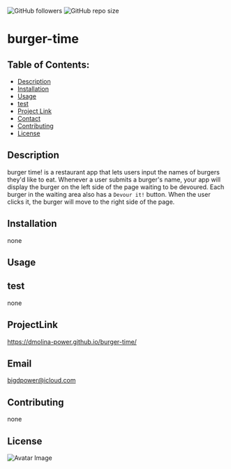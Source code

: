 
![GitHub followers](https://img.shields.io/github/followers/dmolina-power) 
  ![GitHub repo size](https://img.shields.io/github/repo-size/dmolina-power/burger-time) 
  
  
  
# burger-time

## Table of Contents:
 * [Description](#description)
 * [Installation](#installation)
 * [Usage](#usage)
 * [test](#test)
 * [Project Link](#projectLink)
 * [Contact](#email) 
 * [Contributing](#contributing)
 * [License](#license)
 
 ## Description
 burger time! is a restaurant app that lets users input the names of burgers they'd like to eat.
 Whenever a user submits a burger's name, your app will display the burger on the left side of the page waiting to be devoured.
 Each burger in the waiting area also has a `Devour it!` button. When the user clicks it, the burger will move to the right side of the page.




 ## Installation
 none

 ## Usage
 

 ## test
 none

 ## ProjectLink
 https://dmolina-power.github.io/burger-time/

 ## Email
 bigdpower@icloud.com

 

 ## Contributing
 none

 ## License



 ![Avatar Image](https://avatars0.githubusercontent.com/u/62960620?v=4)
